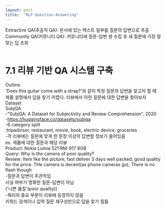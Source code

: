```yaml
---
layout: post
title:  "NLP Question-Answering"
---
```


Extractive QA(추출적 QA): 문서에 있는 텍스트 일부를 질문의 답변으로 추출 <br/>
Community QA(커뮤니티 QA): 커뮤니티에 질문-답변 쌍 수집 후 새 질문에 가장 잘 맞는 답 조회 <br/>
<br/>
# 7.1 리뷰 기반 QA 시스템 구축
Outline <br/>
'Does this guitar come with a strap?'와 같이 특정 질문의 답변을 찾고자 할 때 <br/>
제품 설명에서 답을 찾기 어렵다. 리뷰에서 이런 질문에 대한 답변을 찾아보자 <br/>
Dataset <br/>
SubjQA <br/>
-"SubjQA: A Dataset for Subjectivity and Review Comprehension", 2020 <br/>
-https://huggingface.co/datasets/subjqa <br/>
-6 category split <br/>
:tripadvisor, restaurant, movie, book, electric device, groceries <br/>
-각 리뷰에는 질문에 맞게 한 문장 이상의 답변할 정보가 들어있음 <br/>
ex. 제품에 대한 질문과 해당 리뷰<br/>
Product: Nokia Lumia 521 RM-917 8GB <br/>
Query: Why is the camera of poor quality? <br/>
Review: Item like the picture, fast deliver 3 days well packed, good quality for the price. THe camera is decent(as phone cameras go), There is no flash though <br/>
-질문과 답변이 주관적임 <br/>
사실 여부가 명확한 질문-답변이 아님 <br/>
('나쁜 품질'(poor quality)) <br/>
-쿼리의 중요 부분이 리뷰에 등장하지 않음 <br/>
키워드 검색이나 입력 질문 재구성만으로 답을 찾기 힘듦 <br/>

